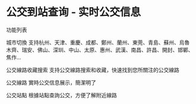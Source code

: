 # 公交到站查询 - 实时公交信息
功能列表

城市切換
支持杭州、天津、重慶、成都、鄭州、蘭州、東莞、青島、蘇州、烏魯木齊、瑞安、佛山、深圳、中山、太原、惠州、武漢、南昌、許昌、開封、邯鄲、焦作...

公交線路收藏搜索
支持公交線路搜索和收藏，快速找到您所關注的公交線路

公交線路
實時公交信息展示，簡潔明了

公交站點
根據站點查詢公交，方便了解附近線路
